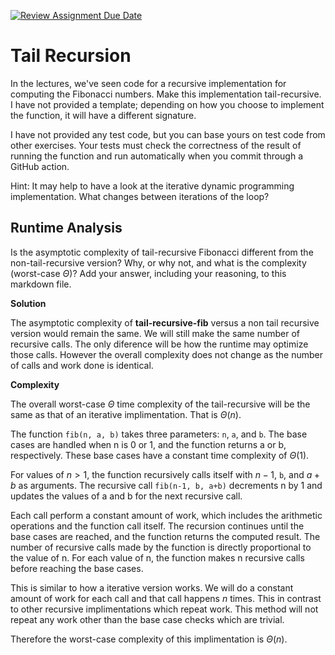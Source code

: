 [![Review Assignment Due Date](https://classroom.github.com/assets/deadline-readme-button-24ddc0f5d75046c5622901739e7c5dd533143b0c8e959d652212380cedb1ea36.svg)](https://classroom.github.com/a/bHkMPWBv)

# Tail Recursion

In the lectures, we've seen code for a recursive implementation for computing
the Fibonacci numbers. Make this implementation tail-recursive. I have not
provided a template; depending on how you choose to implement the function, it
will have a different signature.

I have not provided any test code, but you can base yours on test code from
other exercises. Your tests must check the correctness of the result of running
the function and run automatically when you commit through a GitHub action.

Hint: It may help to have a look at the iterative dynamic programming
implementation. What changes between iterations of the loop?

## Runtime Analysis

Is the asymptotic complexity of tail-recursive Fibonacci different from the
non-tail-recursive version? Why, or why not, and what is the complexity
(worst-case $\Theta$)? Add your answer, including your reasoning, to this
markdown file.

**Solution**

The asymptotic complexity of **tail-recursive-fib** versus a non tail recursive version would remain the same. We will still make the same number of recursive calls. The only diference will be how the runtime may optimize those calls. However the overall complexity does not change as the number of calls and work done is identical.

**Complexity**

The overall worst-case $\Theta$ time complexity of the tail-recursive will be the same as that of an iterative implimentation. That is $\Theta(n)$.

The function `fib(n, a, b)` takes three parameters: `n`, `a`, and `b`.
The base cases are handled when n is 0 or 1, and the function returns a or b, respectively. These base cases have a constant time complexity of $\Theta(1)$.

For values of $n > 1$, the function recursively calls itself with $n - 1$, `b`, and $a + b$ as arguments.
The recursive call `fib(n-1, b, a+b)` decrements n by 1 and updates the values of a and b for the next recursive call.

Each call perform a constant amount of work, which includes the arithmetic operations and the function call itself.
The recursion continues until the base cases are reached, and the function returns the computed result.
The number of recursive calls made by the function is directly proportional to the value of n. For each value of n, the function makes n recursive calls before reaching the base cases.

This is similar to how a iterative version works. We will do a constant amount of work for each call and that call happens $n$ times. This in contrast to other recursive implimentations which repeat work. This method will not repeat any work other than the base case checks which are trivial.

Therefore the worst-case complexity of this implimentation is $\Theta(n)$.
